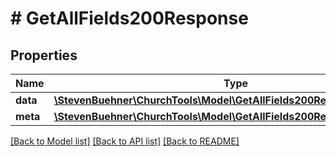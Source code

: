 # # GetAllFields200Response

## Properties

Name | Type | Description | Notes
------------ | ------------- | ------------- | -------------
**data** | [**\StevenBuehner\ChurchTools\Model\GetAllFields200ResponseDataInner[]**](GetAllFields200ResponseDataInner.md) |  | [optional]
**meta** | [**\StevenBuehner\ChurchTools\Model\GetAllFields200ResponseMeta**](GetAllFields200ResponseMeta.md) |  | [optional]

[[Back to Model list]](../../README.md#models) [[Back to API list]](../../README.md#endpoints) [[Back to README]](../../README.md)
